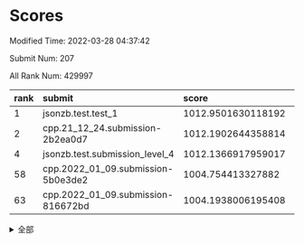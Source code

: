# Scores

Modified Time: 2022-03-28 04:37:42

Submit Num: 207

All Rank Num: 429997

| rank |               submit               |       score        |       sigma        | pk_num |
| :--- | :--------------------------------- | :----------------- | :----------------- | :----- |
| 1    | jsonzb.test.test_1                 | 1012.9501630118192 | 0.7841877790375744 | 8312   |
| 2    | cpp.21_12_24.submission-2b2ea0d7   | 1012.1902644358814 | 0.7958706814625693 | 8308   |
| 4    | jsonzb.test.submission_level_4     | 1012.1366917959017 | 0.8013096668780747 | 8310   |
| 58   | cpp.2022_01_09.submission-5b0e3de2 | 1004.754413327882  | 0.7188593200693789 | 8307   |
| 63   | cpp.2022_01_09.submission-816672bd | 1004.1938006195408 | 0.715031471880848  | 8311   |


<details>
<summary>全部</summary>

| rank |                 submit                 |       score        |       sigma        | pk_num |
| :--- | :------------------------------------- | :----------------- | :----------------- | :----- |
| 1    | jsonzb.test.test_1                     | 1012.9501630118192 | 0.7841877790375744 | 8312   |
| 2    | cpp.21_12_24.submission-2b2ea0d7       | 1012.1902644358814 | 0.7958706814625693 | 8308   |
| 3    | gobigger.level_3.submission_level_3_33 | 1012.1374987125488 | 0.8081699673587035 | 8308   |
| 4    | jsonzb.test.submission_level_4         | 1012.1366917959017 | 0.8013096668780747 | 8310   |
| 5    | gobigger.level_3.submission_level_3_10 | 1011.7720442734384 | 0.7747923302824099 | 8306   |
| 6    | gobigger.level_3.submission_level_3_11 | 1011.396017355748  | 0.7721856746144794 | 8309   |
| 7    | gobigger.level_3.submission_level_3_48 | 1011.3056232899451 | 0.7744703754918998 | 8311   |
| 8    | gobigger.level_3.submission_level_3_19 | 1011.25318331179   | 0.7736640711879333 | 8306   |
| 9    | gobigger.level_3.submission_level_3_30 | 1011.2134915183246 | 0.79514583579037   | 8315   |
| 10   | gobigger.level_3.submission_level_3_31 | 1010.8245452587332 | 0.7602787753882431 | 8313   |
| 11   | gobigger.level_3.submission_level_3_22 | 1010.786998706963  | 0.7777505058645475 | 8313   |
| 12   | gobigger.level_3.submission_level_3_25 | 1010.7510129994098 | 0.7727725429219633 | 8312   |
| 13   | gobigger.level_3.submission_level_3_1  | 1010.7484683807546 | 0.7730372894528552 | 8310   |
| 14   | gobigger.level_3.submission_level_3_47 | 1010.7163143795278 | 0.7435182639528987 | 8315   |
| 15   | gobigger.level_3.submission_level_3_17 | 1010.6685865117379 | 0.7520208690537529 | 8309   |
| 16   | gobigger.level_3.submission_level_3_2  | 1010.6569705533251 | 0.7734381814532407 | 8312   |
| 17   | gobigger.level_3.submission_level_3_8  | 1010.6266322277062 | 0.7744263016091563 | 8310   |
| 18   | gobigger.level_3.submission_level_3_4  | 1010.4283566676767 | 0.7709477233950588 | 8309   |
| 19   | gobigger.level_3.submission_level_3_44 | 1010.3921335022663 | 0.759949519659563  | 8304   |
| 20   | gobigger.level_3.submission_level_3_45 | 1010.3779229506562 | 0.757584611542084  | 8308   |
| 21   | gobigger.level_3.submission_level_3_6  | 1010.3614664972647 | 0.7619960271538766 | 8307   |
| 22   | gobigger.level_3.submission_level_3_21 | 1010.3560911294604 | 0.7667266745537933 | 8314   |
| 23   | gobigger.level_3.submission_level_3_0  | 1010.3474349969674 | 0.7613348395334898 | 8306   |
| 24   | gobigger.level_3.submission_level_3_42 | 1010.3127453682677 | 0.7529463855683252 | 8308   |
| 25   | gobigger.level_3.submission_level_3_27 | 1010.3110247776159 | 0.7554739254226265 | 8311   |
| 26   | gobigger.level_3.submission_level_3_24 | 1010.0220570931708 | 0.7499798016076842 | 8313   |
| 27   | gobigger.level_3.submission_level_3_34 | 1010.0004829731662 | 0.7527845282174311 | 8305   |
| 28   | gobigger.level_3.submission_level_3_13 | 1009.9110426538442 | 0.746968645184065  | 8312   |
| 29   | gobigger.level_3.submission_level_3_43 | 1009.9010215247239 | 0.7441300413794061 | 8310   |
| 30   | gobigger.level_3.submission_level_3_49 | 1009.8666779593972 | 0.7559329323834    | 8304   |
| 31   | gobigger.level_3.submission_level_3_37 | 1009.8258679535184 | 0.762686086270895  | 8310   |
| 32   | gobigger.level_3.submission_level_3_39 | 1009.7620589544508 | 0.7508016486249051 | 8311   |
| 33   | gobigger.level_3.submission_level_3_18 | 1009.7292361343751 | 0.7551584651632329 | 8303   |
| 34   | gobigger.level_3.submission_level_3_40 | 1009.7233074119425 | 0.7602061488973354 | 8310   |
| 35   | gobigger.level_3.submission_level_3_15 | 1009.7158302354994 | 0.7396059345795005 | 8306   |
| 36   | gobigger.level_3.submission_level_3_5  | 1009.7052656292991 | 0.7577133339873995 | 8311   |
| 37   | gobigger.level_3.submission_level_3_26 | 1009.6618050706107 | 0.7687145438619866 | 8309   |
| 38   | gobigger.level_3.submission_level_3_20 | 1009.6411559497888 | 0.7523728114446891 | 8309   |
| 39   | gobigger.level_3.submission_level_3_38 | 1009.6244750471454 | 0.7470714470580793 | 8308   |
| 40   | gobigger.level_3.submission_level_3_46 | 1009.530374545868  | 0.761196260124906  | 8310   |
| 41   | gobigger.level_3.submission_level_3_16 | 1009.5100958119092 | 0.750832904179051  | 8312   |
| 42   | gobigger.level_3.submission_level_3_9  | 1009.3998259379598 | 0.7336940213179846 | 8305   |
| 43   | gobigger.level_3.submission_level_3_41 | 1009.384840022581  | 0.7484109220273929 | 8311   |
| 44   | gobigger.level_3.submission_level_3_7  | 1009.1309935779689 | 0.7640519360982742 | 8309   |
| 45   | gobigger.level_3.submission_level_3_32 | 1009.121004510748  | 0.7445343163438098 | 8311   |
| 46   | gobigger.level_3.submission_level_3_35 | 1009.1164847405967 | 0.7515071141160485 | 8307   |
| 47   | gobigger.level_3.submission_level_3_29 | 1009.0120707750983 | 0.7453535499092525 | 8309   |
| 48   | gobigger.level_3.submission_level_3_36 | 1008.8489571370927 | 0.7539883915230593 | 8307   |
| 49   | gobigger.level_3.submission_level_3_28 | 1008.8440237556396 | 0.7308724348071847 | 8308   |
| 50   | gobigger.level_3.submission_level_3_12 | 1008.7971228000006 | 0.7381612023809703 | 8308   |
| 51   | gobigger.level_3.submission_level_3_23 | 1008.703202353702  | 0.7415657670276757 | 8308   |
| 52   | gobigger.level_3.submission_level_3_14 | 1008.5827688989874 | 0.7287203312343434 | 8307   |
| 53   | gobigger.level_3.submission_level_3_3  | 1008.1296911351734 | 0.7565274805453914 | 8312   |
| 54   | gobigger.level_1.submission_level_1_8  | 1005.3225659658785 | 0.725945267843222  | 8308   |
| 55   | gobigger.level_1.submission_level_1_23 | 1005.3223202673296 | 0.7161387612423153 | 8306   |
| 56   | gobigger.level_1.submission_level_1_41 | 1004.8357319276721 | 0.7262526677742243 | 8314   |
| 57   | gobigger.level_1.submission_level_1_36 | 1004.7812249506751 | 0.7143180667052208 | 8302   |
| 58   | cpp.2022_01_09.submission-5b0e3de2     | 1004.754413327882  | 0.7188593200693789 | 8307   |
| 59   | gobigger.level_1.submission_level_1_34 | 1004.6055010338499 | 0.7234009110439478 | 8313   |
| 60   | gobigger.level_1.submission_level_1_33 | 1004.5174718969995 | 0.7348999149772646 | 8311   |
| 61   | gobigger.level_1.submission_level_1_1  | 1004.4404463617448 | 0.7255443260186989 | 8310   |
| 62   | gobigger.level_1.submission_level_1_46 | 1004.4365840364385 | 0.7221585327551037 | 8309   |
| 63   | cpp.2022_01_09.submission-816672bd     | 1004.1938006195408 | 0.715031471880848  | 8311   |
| 64   | gobigger.level_1.submission_level_1_21 | 1004.1259521231892 | 0.7306782821304326 | 8311   |
| 65   | gobigger.level_1.submission_level_1_22 | 1004.1210278001254 | 0.722572617427108  | 8313   |
| 66   | gobigger.level_1.submission_level_1_45 | 1004.0889918556181 | 0.715551286674553  | 8309   |
| 67   | gobigger.level_1.submission_level_1_25 | 1003.974862930908  | 0.7077834705307366 | 8309   |
| 68   | gobigger.level_1.submission_level_1_35 | 1003.9327348924998 | 0.7142468082580056 | 8313   |
| 69   | gobigger.level_1.submission_level_1_32 | 1003.8876502844686 | 0.7152820454978303 | 8304   |
| 70   | gobigger.level_1.submission_level_1_4  | 1003.8574883263938 | 0.7167849014807326 | 8308   |
| 71   | gobigger.level_1.submission_level_1_39 | 1003.7819159941208 | 0.7136455025900282 | 8308   |
| 72   | gobigger.level_1.submission_level_1_17 | 1003.6840917630367 | 0.7319263284492825 | 8309   |
| 73   | gobigger.level_1.submission_level_1_44 | 1003.6555744824643 | 0.7330715075510118 | 8314   |
| 74   | gobigger.level_1.submission_level_1_7  | 1003.5783086972094 | 0.7167509630951487 | 8309   |
| 75   | gobigger.level_1.submission_level_1_9  | 1003.5225721456333 | 0.7224301510312112 | 8308   |
| 76   | gobigger.level_1.submission_level_1_12 | 1003.4247002542722 | 0.7164761528239526 | 8312   |
| 77   | gobigger.level_1.submission_level_1_3  | 1003.3822570272362 | 0.7125420223748482 | 8308   |
| 78   | gobigger.level_1.submission_level_1_14 | 1003.314059403175  | 0.7142956657272138 | 8309   |
| 79   | gobigger.level_1.submission_level_1_30 | 1003.2527904606542 | 0.7131058230312233 | 8308   |
| 80   | gobigger.level_1.submission_level_1_2  | 1003.2305240556476 | 0.7291287970041198 | 8310   |
| 81   | gobigger.level_1.submission_level_1_5  | 1003.2081660738179 | 0.7169733974933313 | 8311   |
| 82   | gobigger.level_1.submission_level_1_18 | 1002.9683859630342 | 0.7133211271168525 | 8308   |
| 83   | gobigger.level_1.submission_level_1_47 | 1002.9494283391144 | 0.7172585651798795 | 8312   |
| 84   | gobigger.level_1.submission_level_1_10 | 1002.8774175879902 | 0.7099805318443319 | 8312   |
| 85   | gobigger.level_1.submission_level_1_31 | 1002.8680425610937 | 0.7095437454995718 | 8308   |
| 86   | gobigger.level_1.submission_level_1_24 | 1002.858405415787  | 0.7263026918333688 | 8306   |
| 87   | gobigger.level_1.submission_level_1_28 | 1002.814568152749  | 0.7070300279671087 | 8305   |
| 88   | gobigger.level_1.submission_level_1_40 | 1002.7290459826943 | 0.711938384974704  | 8308   |
| 89   | gobigger.level_1.submission_level_1_29 | 1002.6682114051918 | 0.7179586683771686 | 8311   |
| 90   | gobigger.level_1.submission_level_1_37 | 1002.6587921191223 | 0.7065533924172951 | 8312   |
| 91   | gobigger.level_1.submission_level_1_15 | 1002.6443548575542 | 0.7059042980195304 | 8312   |
| 92   | gobigger.level_1.submission_level_1_13 | 1002.6165695116536 | 0.7312313952208939 | 8307   |
| 93   | gobigger.level_1.submission_level_1_38 | 1002.6136469890723 | 0.7210518807486258 | 8308   |
| 94   | gobigger.level_1.submission_level_1_6  | 1002.5791322100048 | 0.7138993228443208 | 8306   |
| 95   | gobigger.level_1.submission_level_1_27 | 1002.5790899897839 | 0.7109062551364841 | 8309   |
| 96   | gobigger.level_1.submission_level_1_43 | 1002.4098258732078 | 0.7234370117915341 | 8306   |
| 97   | gobigger.level_1.submission_level_1_49 | 1002.3863780611708 | 0.7174601480189744 | 8309   |
| 98   | gobigger.level_1.submission_level_1_11 | 1002.3755785175373 | 0.7281403864678605 | 8304   |
| 99   | gobigger.level_1.submission_level_1_16 | 1002.2889105332123 | 0.7202250404668453 | 8309   |
| 100  | gobigger.level_1.submission_level_1_20 | 1002.284113533115  | 0.7161797231699185 | 8311   |
| 101  | gobigger.level_1.submission_level_1_42 | 1002.2088693082594 | 0.7260659654136574 | 8309   |
| 102  | gobigger.level_1.submission_level_1_48 | 1002.1397612237436 | 0.711009937556914  | 8303   |
| 103  | gobigger.level_1.submission_level_1_0  | 1002.0158168919623 | 0.7119114402424802 | 8308   |
| 104  | gobigger.level_1.submission_level_1_19 | 1001.354790334146  | 0.7057198113774342 | 8305   |
| 105  | gobigger.level_1.submission_level_1_26 | 1000.7322188769103 | 0.7070581306924433 | 8306   |
| 106  | gobigger.random.submission_random_8    | 997.9603849044693  | 0.7143481544483433 | 8312   |
| 107  | gobigger.random.submission_random_9    | 997.2581893571912  | 0.7155502260582854 | 8312   |
| 108  | gobigger.random.submission_random_16   | 997.1937148018227  | 0.7065198561877272 | 8307   |
| 109  | gobigger.random.submission_random_7    | 997.0368164333049  | 0.7003641395704441 | 8309   |
| 110  | gobigger.random.submission_random_29   | 996.9306259125993  | 0.7166663992308108 | 8309   |
| 111  | gobigger.random.submission_random_34   | 996.8448584201213  | 0.7116079766781336 | 8307   |
| 112  | gobigger.random.submission_random_21   | 996.8401945836247  | 0.7024189713769226 | 8307   |
| 113  | gobigger.random.submission_random_44   | 996.7111967171327  | 0.7122505958248484 | 8305   |
| 114  | gobigger.random.submission_random_12   | 996.69131704634    | 0.7023781455738844 | 8304   |
| 115  | gobigger.random.submission_random_6    | 996.6416297251361  | 0.7155729735363642 | 8313   |
| 116  | gobigger.random.submission_random_10   | 996.6217538003692  | 0.7145079973025238 | 8313   |
| 117  | gobigger.random.submission_random_41   | 996.6038937577533  | 0.708652450781508  | 8305   |
| 118  | gobigger.random.submission_random_45   | 996.5706564768954  | 0.7025597613853596 | 8308   |
| 119  | gobigger.random.submission_random_49   | 996.4562067724491  | 0.7038229589025309 | 8307   |
| 120  | gobigger.random.submission_random_20   | 996.3580375674827  | 0.7105092707382625 | 8306   |
| 121  | gobigger.random.submission_random_35   | 996.343347318268   | 0.7013206144561124 | 8308   |
| 122  | gobigger.random.submission_random_13   | 996.328969281395   | 0.6994061683315902 | 8310   |
| 123  | gobigger.random.submission_random_42   | 996.2618361455349  | 0.7125644664161151 | 8311   |
| 124  | gobigger.random.submission_random_14   | 996.2402102619725  | 0.7105550255260993 | 8313   |
| 125  | gobigger.random.submission_random_46   | 996.1139210057274  | 0.7142764277627558 | 8314   |
| 126  | gobigger.random.submission_random_28   | 996.1044661302305  | 0.7067709085727021 | 8311   |
| 127  | gobigger.random.submission_random_30   | 995.9984138908231  | 0.7140080962047978 | 8310   |
| 128  | gobigger.random.submission_random_37   | 995.979523929233   | 0.7021145078604838 | 8309   |
| 129  | gobigger.random.submission_random_31   | 995.9690353720725  | 0.7019158379621996 | 8312   |
| 130  | gobigger.random.submission_random_17   | 995.9429175757201  | 0.715855651387473  | 8314   |
| 131  | gobigger.random.submission_random_39   | 995.9155864051554  | 0.7126601406207385 | 8315   |
| 132  | gobigger.random.submission_random_27   | 995.907087272199   | 0.7096983351795795 | 8306   |
| 133  | gobigger.random.submission_random_48   | 995.8676352738719  | 0.7145466521477527 | 8304   |
| 134  | gobigger.random.submission_random_4    | 995.8651976804397  | 0.7116228655419914 | 8311   |
| 135  | gobigger.random.submission_random_26   | 995.6990337912964  | 0.7159623293335379 | 8309   |
| 136  | gobigger.random.submission_random_19   | 995.6754774900116  | 0.7137212162457933 | 8314   |
| 137  | gobigger.random.submission_random_25   | 995.626559428814   | 0.7182623367879715 | 8314   |
| 138  | gobigger.random.submission_random_38   | 995.6119319321505  | 0.7022746163939734 | 8303   |
| 139  | gobigger.random.submission_random_18   | 995.5998705350427  | 0.7214752002417313 | 8309   |
| 140  | gobigger.random.submission_random_43   | 995.4853177224962  | 0.7030512471027253 | 8312   |
| 141  | gobigger.random.submission_random_11   | 995.4726975502246  | 0.7211776427075749 | 8302   |
| 142  | gobigger.random.submission_random_36   | 995.4171880120567  | 0.711599952005311  | 8306   |
| 143  | gobigger.random.submission_random_2    | 995.4016388305279  | 0.7031892778739326 | 8314   |
| 144  | gobigger.random.submission_random_0    | 995.3992219026824  | 0.7027649462277961 | 8309   |
| 145  | gobigger.random.submission_random_33   | 995.3656372169643  | 0.7175933930698442 | 8310   |
| 146  | gobigger.random.submission_random_22   | 995.32371693493    | 0.7144540417145827 | 8313   |
| 147  | gobigger.random.submission_random_47   | 994.9587688214064  | 0.7063339790318015 | 8310   |
| 148  | gobigger.random.submission_random_24   | 994.9068144705257  | 0.729007392718718  | 8312   |
| 149  | gobigger.random.submission_random_1    | 994.7949812490167  | 0.7121720271359966 | 8308   |
| 150  | gobigger.random.submission_random_3    | 994.76880729238    | 0.7214385260687273 | 8314   |
| 151  | gobigger.random.submission_random_40   | 994.7390511104427  | 0.718886486352576  | 8310   |
| 152  | gobigger.random.submission_random_32   | 994.5828285844941  | 0.7199058790348049 | 8305   |
| 153  | gobigger.random.submission_random_15   | 994.5599151214202  | 0.7158364842953954 | 8307   |
| 154  | gobigger.random.submission_random_5    | 994.5214085522314  | 0.7148012603798863 | 8307   |
| 155  | gobigger.random.submission_random_23   | 994.4975861492863  | 0.7114096745800917 | 8311   |
| 156  | gobigger.level_2.submission_level_2_12 | 994.3824286873851  | 0.7305695020296226 | 8310   |
| 157  | gobigger.level_2.submission_level_2_38 | 994.1355049659052  | 0.7413078276041584 | 8309   |
| 158  | gobigger.level_2.submission_level_2_2  | 994.0342528763576  | 0.7282311517504443 | 8310   |
| 159  | gobigger.level_2.submission_level_2_28 | 993.610416033358   | 0.7309791260917646 | 8308   |
| 160  | gobigger.level_2.submission_level_2_6  | 993.5883908853401  | 0.7499504911426821 | 8305   |
| 161  | gobigger.level_2.submission_level_2_5  | 993.4062826927627  | 0.7292837651659955 | 8313   |
| 162  | gobigger.level_2.submission_level_2_43 | 993.3916381220853  | 0.719423877494437  | 8311   |
| 163  | gobigger.level_2.submission_level_2_3  | 993.1965629596624  | 0.7465208954058801 | 8311   |
| 164  | gobigger.level_2.submission_level_2_8  | 993.0970642266986  | 0.7365997151684465 | 8307   |
| 165  | gobigger.level_2.submission_level_2_46 | 993.0712184122158  | 0.7310415928204684 | 8308   |
| 166  | gobigger.level_2.submission_level_2_21 | 993.0487879704579  | 0.7679583196621028 | 8311   |
| 167  | gobigger.level_2.submission_level_2_4  | 993.0209736833342  | 0.7412150421040632 | 8311   |
| 168  | gobigger.level_2.submission_level_2_30 | 993.0172576405678  | 0.7330081988115393 | 8311   |
| 169  | gobigger.level_2.submission_level_2_9  | 992.9738490749551  | 0.7275753783756115 | 8310   |
| 170  | gobigger.level_2.submission_level_2_19 | 992.8852712539573  | 0.7375058578041644 | 8310   |
| 171  | gobigger.level_2.submission_level_2_36 | 992.839415820434   | 0.7419757489464535 | 8309   |
| 172  | gobigger.level_2.submission_level_2_25 | 992.8335854289274  | 0.7454529482273297 | 8312   |
| 173  | gobigger.level_2.submission_level_2_1  | 992.7963760162994  | 0.7376191194777488 | 8304   |
| 174  | gobigger.level_2.submission_level_2_27 | 992.7042274849356  | 0.7269695141006665 | 8307   |
| 175  | gobigger.level_2.submission_level_2_0  | 992.6603647850363  | 0.7443682139939138 | 8311   |
| 176  | gobigger.level_2.submission_level_2_29 | 992.5944285343788  | 0.7460133447324138 | 8310   |
| 177  | gobigger.level_2.submission_level_2_31 | 992.5359817922822  | 0.7320591056052155 | 8300   |
| 178  | gobigger.level_2.submission_level_2_45 | 992.5234150594189  | 0.7361395740837718 | 8311   |
| 179  | gobigger.level_2.submission_level_2_7  | 992.4890956976228  | 0.7419171999178402 | 8313   |
| 180  | gobigger.level_2.submission_level_2_39 | 992.4044126126571  | 0.7355551608558363 | 8313   |
| 181  | gobigger.level_2.submission_level_2_44 | 992.3906403888097  | 0.7354937596696488 | 8308   |
| 182  | gobigger.level_2.submission_level_2_49 | 992.3082622223279  | 0.7468798627654265 | 8307   |
| 183  | gobigger.level_2.submission_level_2_10 | 992.2378443048129  | 0.7559367349644489 | 8307   |
| 184  | gobigger.level_2.submission_level_2_33 | 992.0487601969633  | 0.7389883785421021 | 8305   |
| 185  | gobigger.level_2.submission_level_2_16 | 992.0044417677948  | 0.7391661357996406 | 8309   |
| 186  | gobigger.level_2.submission_level_2_11 | 991.9624963845099  | 0.7453747496464128 | 8304   |
| 187  | gobigger.level_2.submission_level_2_22 | 991.8672840430355  | 0.7633386840846788 | 8305   |
| 188  | gobigger.level_2.submission_level_2_37 | 991.8028575366652  | 0.7565279342500076 | 8308   |
| 189  | gobigger.level_2.submission_level_2_18 | 991.7942189536657  | 0.7364615741396358 | 8310   |
| 190  | gobigger.level_2.submission_level_2_48 | 991.7854343915984  | 0.7355697949216456 | 8311   |
| 191  | gobigger.level_2.submission_level_2_23 | 991.7823661140437  | 0.7857293947867523 | 8311   |
| 192  | gobigger.level_2.submission_level_2_17 | 991.7328071748825  | 0.7507093432428528 | 8305   |
| 193  | gobigger.level_2.submission_level_2_13 | 991.673042456845   | 0.7803254577220355 | 8312   |
| 194  | gobigger.level_2.submission_level_2_42 | 991.668451797048   | 0.7575918815039163 | 8315   |
| 195  | gobigger.level_2.submission_level_2_41 | 991.4541719999712  | 0.758922487634556  | 8305   |
| 196  | gobigger.level_2.submission_level_2_20 | 991.3827073325771  | 0.7514974994794895 | 8309   |
| 197  | gobigger.level_2.submission_level_2_32 | 991.3580122382626  | 0.7375843893288814 | 8308   |
| 198  | gobigger.level_2.submission_level_2_24 | 991.3497208466644  | 0.77126685643985   | 8308   |
| 199  | gobigger.level_2.submission_level_2_34 | 991.3446703586986  | 0.7555559685882368 | 8312   |
| 200  | gobigger.level_2.submission_level_2_40 | 991.3365530385187  | 0.761914748008676  | 8309   |
| 201  | gobigger.level_2.submission_level_2_47 | 991.2873726068966  | 0.7319585615869671 | 8314   |
| 202  | gobigger.level_2.submission_level_2_26 | 990.7859189377785  | 0.7546586610300836 | 8309   |
| 203  | gobigger.level_2.submission_level_2_15 | 990.6507251403215  | 0.7513261362812921 | 8314   |
| 204  | gobigger.level_2.submission_level_2_35 | 990.4039161081776  | 0.7586001460246252 | 8306   |
| 205  | gobigger.level_2.submission_level_2_14 | 989.0885281139007  | 0.7645184711443463 | 8309   |
| 206  | gobigger.none.submission_none_0        | 978.0487148044228  | 1.383635516318268  | 8305   |
| 207  | gobigger.none.submission_none_1        | 975.3891270548385  | 1.552655146285683  | 8311   |

</details>